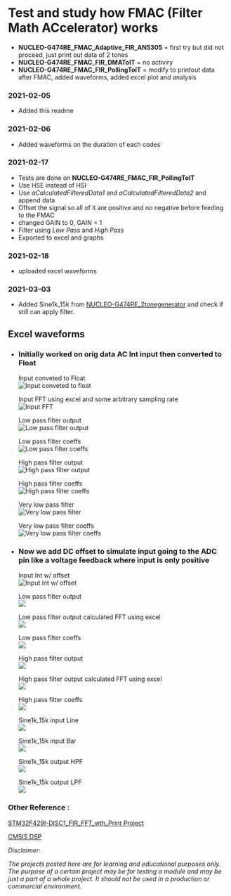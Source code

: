 # Test and study how FMAC (Filter Math ACcelerator) works  
 * **NUCLEO-G474RE_FMAC_Adaptive_FIR_AN5305** = first try but did not proceed, just print out data of 2 tones  
 * **NUCLEO-G474RE_FMAC_FIR_DMAToIT** = no activiry  
 * **NUCLEO-G474RE_FMAC_FIR_PollingToIT** = modify to printout data after FMAC, added waveforms, added excel plot and analysis

### 2021-02-05  
 * Added this readme

### 2021-02-06  
 * Added waveforms on the duration of each codes  
	
### 2021-02-17  
 * Tests are done on **NUCLEO-G474RE_FMAC_FIR_PollingToIT**  
 * Use HSE instead of HSI  
 * Use _aCalculatedFilteredData1_ and _aCalculatedFilteredData2_ and append data  
 * Offset the signal so all of it are positive and no negative before feeding to the FMAC  
 * changed GAIN to 0, GAIN = 1  
 * Filter using _Low Pass_ and _High Pass_
 * Exported to excel and graphs

### 2021-02-18  
 * uploaded excel waveforms  
 
### 2021-03-03  
 * Added Sine1k_15k from [NUCLEO-G474RE_2tonegenerator](https://github.com/VictorTagayun/NUCLEO-G474RE_DAC_DMA_LL-HAL_TIM6/blob/5ec467271cf4406628f2ed793f6c2472c98abc50/NUCLEO-G474RE_2tonegenerator/Core/Inc/waveforms.h#L9) and check if still can apply filter.

## Excel waveforms  

* ### Initially worked on orig data AC Int input then converted to Float  

  Input conveted to Float  
  ![Input conveted to float](https://raw.githubusercontent.com/VictorTagayun/NUCLEO-G474RE_FMAC_Study_and_Analysis/main/NUCLEO-G474RE_FMAC_FIR_PollingToIT/captured_data%26plot/no_offset_Float_Input.png)  
  
  Input FFT using excel and some arbitrary sampling rate  
  ![Input FFT ](https://raw.githubusercontent.com/VictorTagayun/NUCLEO-G474RE_FMAC_Study_and_Analysis/main/NUCLEO-G474RE_FMAC_FIR_PollingToIT/captured_data%26plot/no_offset_Float_Input_FFT.png)  
  
  Low pass filter output  
  ![Low pass filter output](https://raw.githubusercontent.com/VictorTagayun/NUCLEO-G474RE_FMAC_Study_and_Analysis/main/NUCLEO-G474RE_FMAC_FIR_PollingToIT/captured_data%26plot/no_offset_Float_LPF_output.png)  
  
  Low pass filter coeffs  
  ![Low pass filter coeffs](https://raw.githubusercontent.com/VictorTagayun/NUCLEO-G474RE_FMAC_Study_and_Analysis/main/NUCLEO-G474RE_FMAC_FIR_PollingToIT/captured_data%26plot/no_offset_Float_LPF_coeffs.png)  
  
  High pass filter output  
  ![High pass filter output](https://raw.githubusercontent.com/VictorTagayun/NUCLEO-G474RE_FMAC_Study_and_Analysis/main/NUCLEO-G474RE_FMAC_FIR_PollingToIT/captured_data%26plot/no_offset_Float_HPF_output.png)  
  
  High pass filter coeffs  
  ![High pass filter coeffs](https://raw.githubusercontent.com/VictorTagayun/NUCLEO-G474RE_FMAC_Study_and_Analysis/main/NUCLEO-G474RE_FMAC_FIR_PollingToIT/captured_data%26plot/no_offset_Float_HPF_coeffs.png)  
  
  Very low pass filter  
  ![Very low pass filter](https://github.com/VictorTagayun/NUCLEO-G474RE_FMAC_Study_and_Analysis/blob/main/NUCLEO-G474RE_FMAC_FIR_PollingToIT/captured_data%26plot/no_offset_Float_VLPF_output.png)
  
  Very low pass filter coeffs  
  ![Very low pass filter coeffs](https://raw.githubusercontent.com/VictorTagayun/NUCLEO-G474RE_FMAC_Study_and_Analysis/main/NUCLEO-G474RE_FMAC_FIR_PollingToIT/captured_data%26plot/no_offset_Float_VLPF_coeffs.png)  
  
* ### Now we add DC offset to simulate input going to the ADC pin like a voltage feedback where input is only positive  

  Input Int w/ offset  
  ![Input int w/ offset](https://github.com/VictorTagayun/NUCLEO-G474RE_FMAC_Study_and_Analysis/blob/main/NUCLEO-G474RE_FMAC_FIR_PollingToIT/captured_data&plot/DC_offset_Int_Input.png?raw=true)  
  
  Low pass filter output  
  ![](https://github.com/VictorTagayun/NUCLEO-G474RE_FMAC_Study_and_Analysis/blob/main/NUCLEO-G474RE_FMAC_FIR_PollingToIT/captured_data&plot/DC_offset_Int_LPF_output.png?raw=true)
  
  Low pass filter output calculated FFT using excel  
  ![](https://github.com/VictorTagayun/NUCLEO-G474RE_FMAC_Study_and_Analysis/blob/main/NUCLEO-G474RE_FMAC_FIR_PollingToIT/captured_data%26plot/DC_offset_Int_LPF_output_FFT.png)
  
  Low pass filter coeffs  
  ![](https://github.com/VictorTagayun/NUCLEO-G474RE_FMAC_Study_and_Analysis/blob/main/NUCLEO-G474RE_FMAC_FIR_PollingToIT/captured_data%26plot/DC_offset_Int_LPF_coeffs.png)
  
  High pass filter output  
  ![](https://github.com/VictorTagayun/NUCLEO-G474RE_FMAC_Study_and_Analysis/blob/main/NUCLEO-G474RE_FMAC_FIR_PollingToIT/captured_data%26plot/DC_offset_Int_HPF_output.png)
  
  High pass filter output calculated FFT using excel  
  ![](https://github.com/VictorTagayun/NUCLEO-G474RE_FMAC_Study_and_Analysis/blob/main/NUCLEO-G474RE_FMAC_FIR_PollingToIT/captured_data%26plot/DC_offset_Int_HPF_output_FFT.png)
  
  High pass filter coeffs  
  ![](https://github.com/VictorTagayun/NUCLEO-G474RE_FMAC_Study_and_Analysis/blob/main/NUCLEO-G474RE_FMAC_FIR_PollingToIT/captured_data%26plot/DC_offset_Int_HPF_coeffs.png)
  
  Sine1k_15k input Line  
  ![](https://github.com/VictorTagayun/NUCLEO-G474RE_FMAC_Study_and_Analysis/blob/main/NUCLEO-G474RE_FMAC_FIR_PollingToIT/captured_data%26plot/Sine48_1k_15k_line.png)
  
  Sine1k_15k input Bar  
  ![](https://github.com/VictorTagayun/NUCLEO-G474RE_FMAC_Study_and_Analysis/blob/main/NUCLEO-G474RE_FMAC_FIR_PollingToIT/captured_data%26plot/Sine48_1k_15k_bar.png)

  Sine1k_15k output HPF  
  ![](https://github.com/VictorTagayun/NUCLEO-G474RE_FMAC_Study_and_Analysis/blob/main/NUCLEO-G474RE_FMAC_FIR_PollingToIT/captured_data%26plot/Sine48_1k_15k_output_HPF.png)

  Sine1k_15k output LPF  
  ![](https://github.com/VictorTagayun/NUCLEO-G474RE_FMAC_Study_and_Analysis/blob/main/NUCLEO-G474RE_FMAC_FIR_PollingToIT/captured_data%26plot/Sine48_1k_15k_output_LPF.png)

### Other Reference :

[STM32F429I-DISC1_FIR_FFT_wth_Print Project](https://github.com/VictorTagayun/STM32F429I-DISC1_CMSIS_DSP_Tutorial)

[CMSIS DSP](https://github.com/VictorTagayun/NUCLEO-G474RE_CMSIS_DSP_Tutorial)

*Disclaimer:*

*The projects posted here are for learning and educational purposes only.*
*The purpose of a certain project may be for testing a module and may be just a part of a whole project.*
*It should not be used in a production or commercial environment.*
